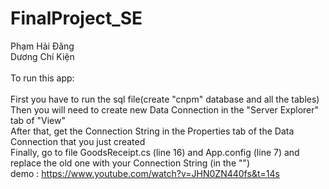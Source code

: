 # FinalProject_SE
Phạm Hải Đăng<br />
Dương Chí Kiện<br />
<br />
To run this app:<br />
<br />
First you have to run the sql file(create "cnpm" database and all the tables) <br />
Then you will need to create new Data Connection in the "Server Explorer" tab of "View"<br />
After that, get the Connection String in the Properties tab of the Data Connection that you just created <br />
Finally, go to file GoodsReceipt.cs (line 16) and App.config (line 7) and replace the old one with your Connection String (in the "")<br />
demo : https://www.youtube.com/watch?v=JHN0ZN440fs&t=14s
